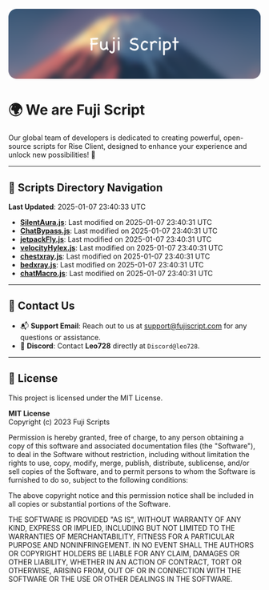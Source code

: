 ![Banner](.github/b.webp)

# 🌍 **We are Fuji Script**

Our global team of developers is dedicated to creating powerful, open-source scripts for Rise Client, designed to enhance your experience and unlock new possibilities! 🌟

---
<!-- SCRIPTS_NAVIGATION_START -->
## 📂 **Scripts Directory Navigation**

**Last Updated**: 2025-01-07 23:40:33 UTC

- **[SilentAura.js](scripts/SilentAura.js)**: Last modified on 2025-01-07 23:40:31 UTC
- **[ChatBypass.js](scripts/ChatBypass.js)**: Last modified on 2025-01-07 23:40:31 UTC
- **[jetpackFly.js](scripts/jetpackFly.js)**: Last modified on 2025-01-07 23:40:31 UTC
- **[velocityHylex.js](scripts/velocityHylex.js)**: Last modified on 2025-01-07 23:40:31 UTC
- **[chestxray.js](scripts/chestxray.js)**: Last modified on 2025-01-07 23:40:31 UTC
- **[bedxray.js](scripts/bedxray.js)**: Last modified on 2025-01-07 23:40:31 UTC
- **[chatMacro.js](scripts/chatMacro.js)**: Last modified on 2025-01-07 23:40:31 UTC

<!-- SCRIPTS_NAVIGATION_END -->

---

## 💬 **Contact Us**  
- 📬 **Support Email**: Reach out to us at [support@fujiscript.com](mailto:support@fujiscript.com) for any questions or assistance.  
- 💬 **Discord**: Contact **Leo728** directly at `Discord@leo728`.

---

## 📜 **License**

This project is licensed under the MIT License.  

**MIT License**  
Copyright (c) 2023 Fuji Scripts  

Permission is hereby granted, free of charge, to any person obtaining a copy of this software and associated documentation files (the "Software"), to deal in the Software without restriction, including without limitation the rights to use, copy, modify, merge, publish, distribute, sublicense, and/or sell copies of the Software, and to permit persons to whom the Software is furnished to do so, subject to the following conditions:  

The above copyright notice and this permission notice shall be included in all copies or substantial portions of the Software.  

THE SOFTWARE IS PROVIDED "AS IS", WITHOUT WARRANTY OF ANY KIND, EXPRESS OR IMPLIED, INCLUDING BUT NOT LIMITED TO THE WARRANTIES OF MERCHANTABILITY, FITNESS FOR A PARTICULAR PURPOSE AND NONINFRINGEMENT. IN NO EVENT SHALL THE AUTHORS OR COPYRIGHT HOLDERS BE LIABLE FOR ANY CLAIM, DAMAGES OR OTHER LIABILITY, WHETHER IN AN ACTION OF CONTRACT, TORT OR OTHERWISE, ARISING FROM, OUT OF OR IN CONNECTION WITH THE SOFTWARE OR THE USE OR OTHER DEALINGS IN THE SOFTWARE.  
